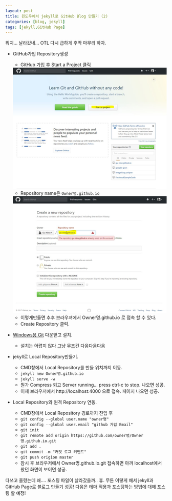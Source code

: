 ```yaml
---
layout: post
title: 윈도우에서 jekyll로 GitHub Blog 만들기 (2)
categories: [blog, jekyll]
tags: [jekyll,GitHub Page]
---
```


뭐지... 날라갔네... OTL
다시 급하게 후딱 마무리 하자.


* GitHub가입 Repository생성 

  * GitHub 가입 후 Start a Project 클릭
  
  <div align="center">
  <img src="/public/img/git1.jpg" />
  </div>
  
  * Repository name은 `Owner명.github.io`
  
  <div align="center">
  <img src="/public/img/git2.jpg" />
  </div>
  
  * 이렇게만들면 추후 브라우져에서 Owner명.github.io 로 접속 할 수 있다.
  * Create Repository 클릭.
  
* [Windows용 Git](http://git-scm.com/download/) 다운받고 설치.  
  * 설치는 어렵지 않다 그냥 무조건 다음다음다음 
  
  
* jekyll로 Local Repository만들기.
  * CMD창에서 Local Repository를 만들 위치까지 이동.
  * `jekyll new Owner명.github.io`
  * `jekyll serve -w`
  * 뭔가 Compress 되고 Server running... press ctrl-c to stop. 나오면 성공.
  * 이제 브라우저에서 http://localhost:4000 으로 접속. 페이지 나오면 성공.
  
* Local Repository와 원격 Repository 연동.
  * CMD창에서 Local Repository 경로까지 진입 후 
  * `git config --global user.name "owner명"`
  * `git config --global user.email "github 가입 Email"`
  * `git init`
  * `git remote add origin https://github.com/owner명/Owner명.github.io.git`
  * `git add .`
  * `git commit -m "커밋 로그 커맨트"`
  * `git push origion master`
  * 잠시 후 브라우저에서 Owner명.github.io.git 접속하면 아까 localhost에서 봤던 화면이 보이면 성공.
  
다쓰고 올렸는데 왜.... 포스팅 파일이 날라갔을까.. 휴.
무튼 이렇게 해서 jekyll과 GitHub Page로 블로그 만들기 성공!
다음은 테마 적용과 포스팅하는 방법에 대해 포스팅 할 예정!







